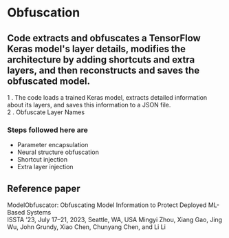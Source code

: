 # Obfuscation

## Code extracts and obfuscates a TensorFlow Keras model's layer details, modifies the architecture by adding shortcuts and extra layers, and then reconstructs and saves the obfuscated model.

1 .  The code loads a trained Keras model, extracts detailed information about its layers, and saves this information to a JSON file. <br>
2 .  Obfuscate Layer Names 


### Steps followed here are
- Parameter encapsulation
- Neural structure obfuscation
- Shortcut injection
- Extra layer injection

## Reference paper
ModelObfuscator: Obfuscating Model Information to Protect Deployed ML-Based Systems <br>
ISSTA ’23, July 17–21, 2023, Seattle, WA, USA Mingyi Zhou, Xiang Gao, Jing Wu, John Grundy, Xiao Chen, Chunyang Chen, and Li Li
